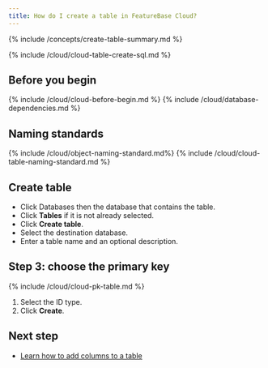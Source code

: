 ```yaml
---
title: How do I create a table in FeatureBase Cloud?
---
```


{% include /concepts/create-table-summary.md %}

{% include /cloud/cloud-table-create-sql.md %}

## Before you begin

{% include /cloud/cloud-before-begin.md %}
{% include /cloud/database-dependencies.md %}

## Naming standards

{% include /cloud/object-naming-standard.md%}
{% include /cloud/cloud-table-naming-standard.md %}

## Create table

* Click Databases then the database that contains the table.
* Click **Tables** if it is not already selected.
* Click **Create table**.
* Select the destination database.
* Enter a table name and an optional description.

## Step 3: choose the primary key

{% include /cloud/cloud-pk-table.md %}

1. Select the ID type.
2. Click **Create**.

## Next step

* [Learn how to add columns to a table](/cloud/cloud-tables/cloud-table-add-column)
